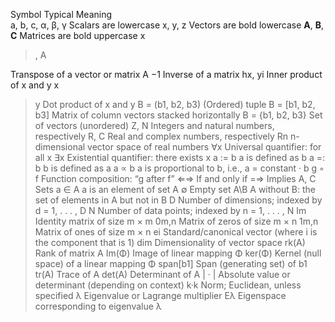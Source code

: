 Symbol             Typical Meaning <br />
a, b, c, α, β, γ   Scalars are lowercase
x, y, z            Vectors are bold lowercase
**A**, **B**, **C**            Matrices are bold uppercase
x
>, A
>
Transpose of a vector or matrix
A
−1
Inverse of a matrix
hx, yi Inner product of x and y
x
>y Dot product of x and y
B = (b1, b2, b3) (Ordered) tuple
B = [b1, b2, b3] Matrix of column vectors stacked horizontally
B = {b1, b2, b3} Set of vectors (unordered)
Z, N Integers and natural numbers, respectively
R, C Real and complex numbers, respectively
Rn n-dimensional vector space of real numbers
∀x Universal quantifier: for all x
∃x Existential quantifier: there exists x
a := b a is defined as b
a =: b b is defined as a
a ∝ b a is proportional to b, i.e., a = constant · b
g ◦ f Function composition: “g after f”
⇐⇒ If and only if
=⇒ Implies
A, C Sets
a ∈ A a is an element of set A
∅ Empty set
A\B A without B: the set of elements in A but not in B
D Number of dimensions; indexed by d = 1, . . . , D
N Number of data points; indexed by n = 1, . . . , N
Im Identity matrix of size m × m
0m,n Matrix of zeros of size m × n
1m,n Matrix of ones of size m × n
ei Standard/canonical vector (where i is the component that is 1)
dim Dimensionality of vector space
rk(A) Rank of matrix A
Im(Φ) Image of linear mapping Φ
ker(Φ) Kernel (null space) of a linear mapping Φ
span[b1] Span (generating set) of b1
tr(A) Trace of A
det(A) Determinant of A
| · | Absolute value or determinant (depending on context)
k·k Norm; Euclidean, unless specified
λ Eigenvalue or Lagrange multiplier
Eλ Eigenspace corresponding to eigenvalue λ
